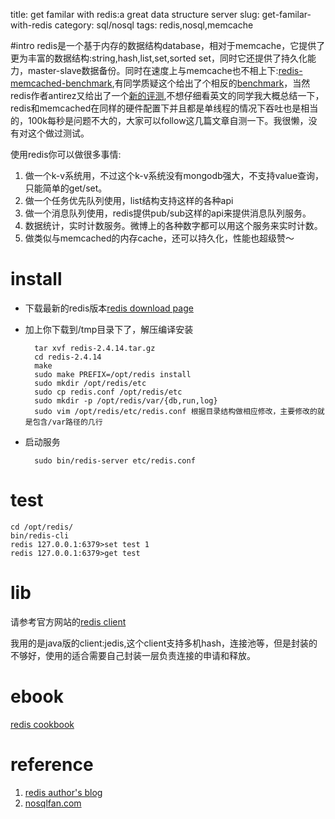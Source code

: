 title: get familar with redis:a great data structure server
slug: get-familar-with-redis
category: sql/nosql
tags: redis,nosql,memcache


#intro
redis是一个基于内存的数据结构database，相对于memcache，它提供了更为丰富的数据结构:string,hash,list,set,sorted set，同时它还提供了持久化能力，master-slave数据备份。同时在速度上与memcache也不相上下:[redis-memcached-benchmark](http://antirez.com/post/redis-memcached-benchmark.html),有同学质疑这个给出了个相反的[benchmark](http://dormando.livejournal.com/525147.html)，当然redis作者antirez又给出了一个[新的评测](http://antirez.com/post/update-on-memcached-redis-benchmark.html),不想仔细看英文的同学我大概总结一下，redis和memcached在同样的硬件配置下并且都是单线程的情况下吞吐也是相当的，100k每秒是问题不大的，大家可以follow这几篇文章自测一下。我很懒，没有对这个做过测试。

使用redis你可以做很多事情:

1. 做一个k-v系统用，不过这个k-v系统没有mongodb强大，不支持value查询，只能简单的get/set。
2. 做一个任务优先队列使用，list结构支持这样的各种api
3. 做一个消息队列使用，redis提供pub/sub这样的api来提供消息队列服务。
4. 数据统计，实时计数服务。微博上的各种数字都可以用这个服务来实时计数。
5. 做类似与memcached的内存cache，还可以持久化，性能也超级赞～

# install
* 下载最新的redis版本[redis download page](http://redis.io/download "redis-download")
* 加上你下载到/tmp目录下了，解压编译安装

		tar xvf redis-2.4.14.tar.gz
		cd redis-2.4.14
		make
		sudo make PREFIX=/opt/redis install
		sudo mkdir /opt/redis/etc
		sudo cp redis.conf /opt/redis/etc
		sudo mkdir -p /opt/redis/var/{db,run,log}
		sudo vim /opt/redis/etc/redis.conf 根据目录结构做相应修改，主要修改的就是包含/var路径的几行
* 启动服务

		sudo bin/redis-server etc/redis.conf

# test
	cd /opt/redis/
	bin/redis-cli
	redis 127.0.0.1:6379>set test 1
	redis 127.0.0.1:6379>get test

# lib
请参考官方网站的[redis client](http://redis.io/clients)

我用的是java版的client:jedis,这个client支持多机hash，连接池等，但是封装的不够好，使用的适合需要自己封装一层负责连接的申请和释放。


# ebook
[redis cookbook](http://vdisk.weibo.com/s/xhrM/1313680831)

# reference
1. [redis author's blog](http://antirez.com/)
2. [nosqlfan.com](http://blog.nosqlfan.com)
